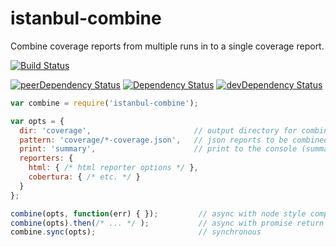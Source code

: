 istanbul-combine
================
Combine coverage reports from multiple runs in to a single coverage report.

[![Build Status](https://travis-ci.org/jamestalmage/istanbul-combine.svg?branch=master)](https://travis-ci.org/jamestalmage/istanbul-combine)

[![peerDependency Status](https://david-dm.org/jamestalmage/istanbul-combine/peer-status.svg)](https://david-dm.org/jamestalmage/istanbul-combine#info=peerDependencies)
[![Dependency Status](https://david-dm.org/jamestalmage/istanbul-combine.svg)](https://david-dm.org/jamestalmage/istanbul-combine)
[![devDependency Status](https://david-dm.org/jamestalmage/istanbul-combine/dev-status.svg)](https://david-dm.org/jamestalmage/istanbul-combine#info=devDependencies)

```javascript
var combine = require('istanbul-combine');

var opts = {
  dir: 'coverage',                       // output directory for combined report(s)
  pattern: 'coverage/*-coverage.json',   // json reports to be combined 
  print: 'summary',                      // print to the console (summary, detail, both, none) 
  reporters: {
    html: { /* html reporter options */ },
    cobertura: { /* etc. */ }
  }
};

combine(opts, function(err) { });         // async with node style completion callback
combine(opts).then(/* ... */ );           // async with promise return value
combine.sync(opts);                       // synchronous
```

